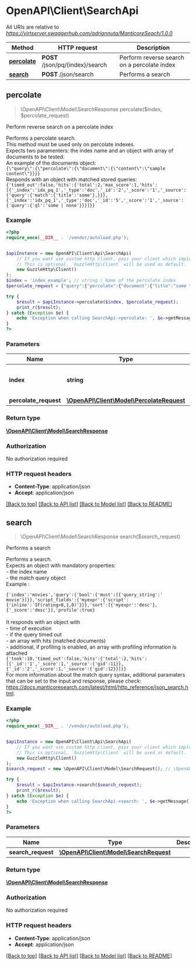 # OpenAPI\Client\SearchApi

All URIs are relative to *https://virtserver.swaggerhub.com/adriannuta/ManticoreSeach/1.0.0*

Method | HTTP request | Description
------------- | ------------- | -------------
[**percolate**](SearchApi.md#percolate) | **POST** /json/pq/{index}/search | Perform reverse search on a percolate index
[**search**](SearchApi.md#search) | **POST** /json/search | Performs a search



## percolate

> \OpenAPI\Client\Model\SearchResponse percolate($index, $percolate_request)

Perform reverse search on a percolate index

Performs a percolate search. <br/> This method must be used only on percolate indexes. <br/>  Expects two paramenters: the index name and an object with array of documents to be tested. <br/>  An example of the documents object: <br/>  ```{\"query\":{\"percolate\":{\"document\":{\"content\":\"sample content\"}}}}``` <br/>  Responds with an object with matched stored queries: <br/> ``` {'timed_out':false,'hits':{'total':2,'max_score':1,'hits':[{'_index':'idx_pq_1','_type':'doc','_id':'2','_score':'1','_source':{'query':{'match':{'title':'some'},}}},{'_index':'idx_pq_1','_type':'doc','_id':'5','_score':'1','_source':{'query':{'ql':'some | none'}}}]}} ```

### Example

```php
<?php
require_once(__DIR__ . '/vendor/autoload.php');


$apiInstance = new OpenAPI\Client\Api\SearchApi(
    // If you want use custom http client, pass your client which implements `GuzzleHttp\ClientInterface`.
    // This is optional, `GuzzleHttp\Client` will be used as default.
    new GuzzleHttp\Client()
);
$index = 'index_example'; // string | Name of the percolate index
$percolate_request = {"query":{"percolate":{"document":{"title":"some text to match"}}}}; // \OpenAPI\Client\Model\PercolateRequest | 

try {
    $result = $apiInstance->percolate($index, $percolate_request);
    print_r($result);
} catch (Exception $e) {
    echo 'Exception when calling SearchApi->percolate: ', $e->getMessage(), PHP_EOL;
}
?>
```

### Parameters


Name | Type | Description  | Notes
------------- | ------------- | ------------- | -------------
 **index** | **string**| Name of the percolate index |
 **percolate_request** | [**\OpenAPI\Client\Model\PercolateRequest**](../Model/PercolateRequest.md)|  |

### Return type

[**\OpenAPI\Client\Model\SearchResponse**](../Model/SearchResponse.md)

### Authorization

No authorization required

### HTTP request headers

- **Content-Type**: application/json
- **Accept**: application/json

[[Back to top]](#) [[Back to API list]](../../README.md#documentation-for-api-endpoints)
[[Back to Model list]](../../README.md#documentation-for-models)
[[Back to README]](../../README.md)


## search

> \OpenAPI\Client\Model\SearchResponse search($search_request)

Performs a search

Performs a search. <br/> Expects an object with mandatory properties: <br/> - the index name <br/> - the match query object <br/>  Example : <br/> <code> {'index':'movies','query':{'bool':{'must':[{'query_string':' movie'}]}},'script_fields':{'myexpr':{'script':{'inline':'IF(rating>8,1,0)'}}},'sort':[{'myexpr':'desc'},{'_score':'desc'}],'profile':true} </code> <br/>  It responds with an object with <br/> - time of execution <br/> - if the query timed out <br/> - an array with hits (matched documents) <br/> - additional, if profiling is enabled, an array with profiling information is attached <br/>   ```{'took':10,'timed_out':false,'hits':{'total':2,'hits':[{'_id':'1','_score':1,'_source':{'gid':11}},{'_id':'2','_score':1,'_source':{'gid':12}}]}}``` <br/>  For more information about the match query syntax, additional paramaters that can be set to the input and response, please check: https://docs.manticoresearch.com/latest/html/http_reference/json_search.html.

### Example

```php
<?php
require_once(__DIR__ . '/vendor/autoload.php');


$apiInstance = new OpenAPI\Client\Api\SearchApi(
    // If you want use custom http client, pass your client which implements `GuzzleHttp\ClientInterface`.
    // This is optional, `GuzzleHttp\Client` will be used as default.
    new GuzzleHttp\Client()
);
$search_request = new \OpenAPI\Client\Model\SearchRequest(); // \OpenAPI\Client\Model\SearchRequest | 

try {
    $result = $apiInstance->search($search_request);
    print_r($result);
} catch (Exception $e) {
    echo 'Exception when calling SearchApi->search: ', $e->getMessage(), PHP_EOL;
}
?>
```

### Parameters


Name | Type | Description  | Notes
------------- | ------------- | ------------- | -------------
 **search_request** | [**\OpenAPI\Client\Model\SearchRequest**](../Model/SearchRequest.md)|  |

### Return type

[**\OpenAPI\Client\Model\SearchResponse**](../Model/SearchResponse.md)

### Authorization

No authorization required

### HTTP request headers

- **Content-Type**: application/json
- **Accept**: application/json

[[Back to top]](#) [[Back to API list]](../../README.md#documentation-for-api-endpoints)
[[Back to Model list]](../../README.md#documentation-for-models)
[[Back to README]](../../README.md)

